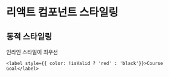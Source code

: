 # 리액트 컴포넌트 스타일링

## 동적 스타일링

인라인 스타일이 최우선

```react
<label style={{ color: !isValid ? 'red' : 'black'}}>Course Goal</label>
```

